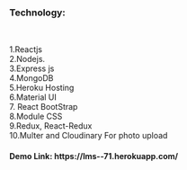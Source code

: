 <h3>Technology: </h3/><br>

1.Reactjs <br>
2.Nodejs.<br>
3.Express js<br>
4.MongoDB<br>
5.Heroku Hosting<br>
6.Material UI<br>
7. React BootStrap<br>
8.Module CSS<br>
9.Redux, React-Redux<br>
10.Multer and Cloudinary For photo upload<br>

<h4>Demo Link: https://lms--71.herokuapp.com/<h4/>

